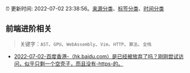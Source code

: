 :alarm_clock: 更新时间: 2022-07-02 23:38:56。[来源分类](../README.md)、[标签分类](../TAGS.md)、[时间分类](../TIMELINE.md)

## 前端进阶相关


> 关键字：`AST`、`GPU`、`WebAssembly`、`Vim`、`HTTP`、`算法`、`全栈`



- [2022-07-02-百度香港-（hk.baidu.com）是已经被放弃了吗？刚刚尝试访问，似乎只剩一个空壳子，而且没有-https-的。](https://www.v2ex.com/t/863686) 